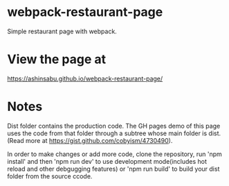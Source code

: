# webpack-restaurant-page

Simple restaurant page with webpack.

# View the page at
https://ashinsabu.github.io/webpack-restaurant-page/

# Notes
Dist folder contains the production code. The GH pages demo of this page uses the code from that folder through a subtree whose main folder is dist.(Read more at https://gist.github.com/cobyism/4730490).

In order to make changes or add more code, clone the repository, run 'npm install' and then 'npm run dev' to use development mode(includes hot reload and other debgugging features) or 'npm run build' to build your dist folder from the source ccode.
